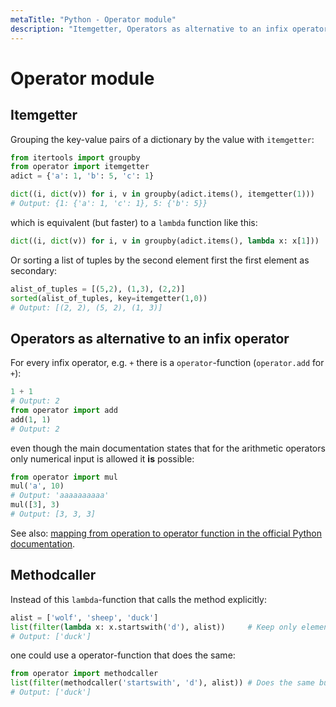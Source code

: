 ```yaml
---
metaTitle: "Python - Operator module"
description: "Itemgetter, Operators as alternative to an infix operator, Methodcaller"
---
```


# Operator module



## Itemgetter


Grouping the key-value pairs of a dictionary by the value with `itemgetter`:

```py
from itertools import groupby
from operator import itemgetter
adict = {'a': 1, 'b': 5, 'c': 1}

dict((i, dict(v)) for i, v in groupby(adict.items(), itemgetter(1)))
# Output: {1: {'a': 1, 'c': 1}, 5: {'b': 5}}

```

which is equivalent (but faster) to a `lambda` function like this:

```py
dict((i, dict(v)) for i, v in groupby(adict.items(), lambda x: x[1]))

```

Or sorting a list of tuples by the second element first the first element as secondary:

```py
alist_of_tuples = [(5,2), (1,3), (2,2)]
sorted(alist_of_tuples, key=itemgetter(1,0))
# Output: [(2, 2), (5, 2), (1, 3)]

```



## Operators as alternative to an infix operator


For every infix operator, e.g. `+` there is a `operator`-function (`operator.add` for `+`):

```py
1 + 1
# Output: 2
from operator import add
add(1, 1)
# Output: 2

```

even though the main documentation states that for the arithmetic operators only numerical input is allowed it **is** possible:

```py
from operator import mul
mul('a', 10)
# Output: 'aaaaaaaaaa'
mul([3], 3)
# Output: [3, 3, 3]

```

See also: [mapping from operation to operator function in the official Python documentation](https://docs.python.org/3/library/operator.html#mapping-operators-to-functions).



## Methodcaller


Instead of this `lambda`-function that calls the method explicitly:

```py
alist = ['wolf', 'sheep', 'duck']
list(filter(lambda x: x.startswith('d'), alist))     # Keep only elements that start with 'd'
# Output: ['duck']

```

one could use a operator-function that does the same:

```py
from operator import methodcaller
list(filter(methodcaller('startswith', 'd'), alist)) # Does the same but is faster.
# Output: ['duck']

```

